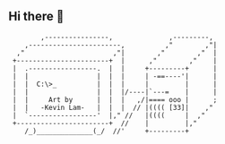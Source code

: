 ## Hi there 👋

            ,----------------,              ,---------,
        ,-----------------------,          ,"        ,"|
      ,"                      ,"|        ,"        ,"  |
     +-----------------------+  |      ,"        ,"    |
     |  .-----------------.  |  |     +---------+      |
     |  |                 |  |  |     | -==----'|      |
     |  |  C:\>_          |  |  |     |         |      |
     |  |                 |  |  |/----|`---=    |      |
     |  |     Art by      |  |  |   ,/|==== ooo |      ;
     |  |   -Kevin Lam-   |  |  |  // |(((( [33]|    ,"
     |  `-----------------'  |," //   |((((     |  ,"
     +-----------------------+  //    |         |,"     
        /_)______________(_/  //'     +---------+
 

<!--
**EmreGezer1/EmreGezer1** is a ✨ _special_ ✨ repository because its `README.md` (this file) appears on your GitHub profile.

Here are some ideas to get you started:

- 🔭 I’m currently working on ...
- 🌱 I’m currently learning 
- 👯 I’m looking to collaborate on ...
- 🤔 I’m looking for help with ...
- 💬 Ask me about ...
- 📫 How to reach me: ...
- 😄 Pronouns: ...
- ⚡ Fun fact: ...
-->
